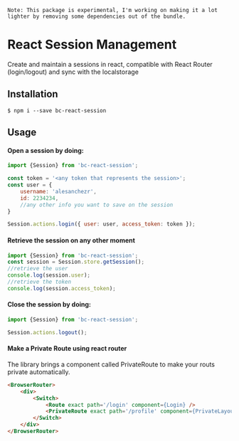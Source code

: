 ```
Note: This package is experimental, I'm working on making it a lot lighter by removing some dependencies out of the bundle.
```

# React Session Management

Create and maintain a sessions in react, compatible with React Router (login/logout) and sync with the localstorage

## Installation

```
$ npm i --save bc-react-session
```

## Usage

#### Open a session by doing:
```js
import {Session} from 'bc-react-session';

const token = '<any token that represents the session>';
const user = {
    username: 'alesanchezr',
    id: 2234234,
    //any other info you want to save on the session
}

Session.actions.login({ user: user, access_token: token });
```

#### Retrieve the session on any other moment
```js
import {Session} from 'bc-react-session';
const session = Session.store.getSession();
//retrieve the user
console.log(session.user);
//retrieve the token
console.log(session.access_token);
```

#### Close the session by doing:
```js
import {Session} from 'bc-react-session';

Session.actions.logout();
```

#### Make a Private Route using react router

The library brings a component called PrivateRoute to make your routs private automatically.

```html
<BrowserRouter>
    <div>
        <Switch>
            <Route exact path='/login' component={Login} />
            <PrivateRoute exact path='/profile' component={PrivateLayout} />
        </Switch>
    </div>
</BrowserRouter>
```